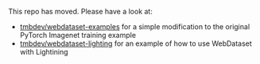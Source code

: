 This repo has moved. Please have a look at:

- [tmbdev/webdataset-examples](http://github.com/tmbdev/webdataset-examples) for a simple modification to the original PyTorch Imagenet training example
- [tmbdev/webdataset-lighting](http://github.com/tmbdev/webdataset-lightning) for an example of how to use WebDataset with Lightining

